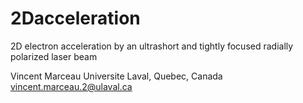 2Dacceleration
==============

2D electron acceleration by an ultrashort and tightly focused radially polarized laser beam

Vincent Marceau
Universite Laval, Quebec, Canada
vincent.marceau.2@ulaval.ca
